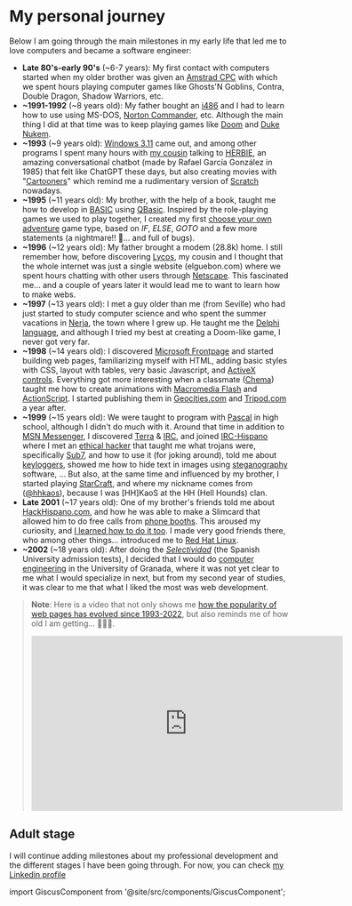 # My personal journey

Below I am going through the main milestones in my early life that led me to love computers and became a software engineer:

* **Late 80's-early 90's** (~6-7 years): My first contact with computers started when my older brother was given an [Amstrad CPC](https://en.wikipedia.org/wiki/Amstrad_CPC) with which we spent hours playing computer games like Ghosts'N Goblins, Contra, Double Dragon, Shadow Warriors, etc.
* **~1991-1992** (~8 years old): My father bought an [i486](https://en.wikipedia.org/wiki/I486) and I had to learn how to use using MS-DOS, [Norton Commander](https://en.wikipedia.org/wiki/Norton_Commander), etc. Although the main thing I did at that time was to keep playing games like [Doom](https://en.wikipedia.org/wiki/Doom_(franchise)) and [Duke Nukem](https://en.wikipedia.org/wiki/Duke_Nukem).
* **~1993** (~9 years old): [Windows 3.11](https://en.wikipedia.org/wiki/Windows_3.1x) came out, and among other programs I spent many hours with [my cousin](https://www.linkedin.com/in/pablo-perez-ortega-0a382747/) talking to [HERBIE](https://www.youtube.com/watch?v=7wSmsn5kWts), an amazing conversational chatbot (made by Rafael García González in 1985) that felt like ChatGPT these days, but also creating movies with "[Cartooners](https://www.youtube.com/watch?v=xmjRKd9E7Cw)" which remind me a rudimentary version of [Scratch](https://en.wikipedia.org/wiki/Scratch_programming_language) nowadays. 
* **~1995** (~11 years old): My brother, with the help of a book, taught me how to develop in [BASIC](https://en.wikipedia.org/wiki/BASIC) using [QBasic](https://en.wikipedia.org/wiki/QBasic). Inspired by the role-playing games we used to play together, I created my first [choose your own adventure](https://en.wikipedia.org/wiki/Choose_Your_Own_Adventure) game type, based on *IF*, *ELSE*, *GOTO* and a few more statements (a nightmare!! 🤣... and full of bugs).
* **~1996** (~12 years old): My father brought a modem (28.8k) home. I still remember how, before discovering [Lycos](https://en.wikipedia.org/wiki/Lycos), my cousin and I thought that the whole internet was just a single website (elguebon.com) where we spent hours chatting with other users through [Netscape](https://en.wikipedia.org/wiki/Netscape). This fascinated me... and a couple of years later it would lead me to want to learn how to make webs.
* **~1997** (~13 years old): I met a guy older than me (from Seville) who had just started to study computer science and who spent the summer vacations in [Nerja](https://maps.app.goo.gl/HqctuqxNHZnvxEPs7), the town where I grew up. He taught me the [Delphi language](https://en.wikipedia.org/wiki/History_of_Delphi_(software)), and although I tried my best at creating a Doom-like game, I never got very far.
* **~1998** (~14 years old): I discovered [Microsoft Frontpage](https://en.wikipedia.org/wiki/Microsoft_FrontPage) and started building web pages, familiarizing myself with HTML, adding basic styles with CSS, layout with tables, very basic Javascript, and [ActiveX controls](https://en.wikipedia.org/wiki/ActiveX). Everything got more interesting when a classmate ([Chema](https://www.linkedin.com/in/chemadiezdelcorral/)) taught me how to create animations with [Macromedia Flash](https://es.wikipedia.org/wiki/Adobe_Flash) and [ActionScript](https://es.wikipedia.org/wiki/ActionScript). I started publishing them in [Geocities.com](https://en.wikipedia.org/wiki/GeoCities) and [Tripod.com](https://en.wikipedia.org/wiki/Tripod_(web_hosting)) a year after.
* **~1999** (~15 years old): We were taught to program with [Pascal](https://en.wikipedia.org/wiki/Pascal_(programming_language)) in high school, although I didn't do much with it. Around that time in addition to [MSN Messenger](https://es.wikipedia.org/wiki/MSN_Messenger), I discovered [Terra](https://en.wikipedia.org/wiki/Terra_(company)) & [IRC](https://es.wikipedia.org/wiki/Internet_Relay_Chat), and joined [IRC-Hispano](https://es.wikipedia.org/wiki/IRC-Hispano) where I met an [ethical hacker](https://en.wikipedia.org/wiki/Hacker_ethic) that taught me what trojans were, specifically [Sub7](https://en.wikipedia.org/wiki/Sub7), and how to use it (for joking around), told me about [keyloggers](https://en.wikipedia.org/wiki/Keystroke_logging), showed me how to hide text in images using [steganography](https://en.wikipedia.org/wiki/Steganography) software, ... But also, at the same time and influenced by my brother, I started playing [StarCraft](https://en.wikipedia.org/wiki/StarCraft), and where my nickname comes from ([@hhkaos](https://twitter.com/hhkaos)), because I was \[HH\]KaoS at the HH (Hell Hounds) clan.
* **Late 2001** (~17 years old): One of my brother's friends told me about [HackHispano.com](https://foro.hackhispano.com/), and how he was able to make a Slimcard that allowed him to do free calls from [phone booths](https://commons.wikimedia.org/wiki/File:Cabina_de_tel%C3%A9fono_Telefonica_Madrid.jpg). This aroused my curiosity, and [I learned how to do it too](https://foro.hackhispano.com/threads/1340-Slimcard-SMD-terminada(Componentes)). I made very good friends there, who among other things... introduced me to [Red Hat Linux](https://en.wikipedia.org/wiki/Red_Hat_Linux).
* **~2002** (~18 years old): After doing the *[Selectividad](https://en.wikipedia.org/wiki/Selectividad)* (the Spanish University admission tests), I decided that I would do [computer engineering](https://en.wikipedia.org/wiki/Computer_engineering) in the University of Granada, where it was not yet clear to me what I would specialize in next, but from my second year of studies, it was clear to me that what I liked the most was web development.

 > **Note**: Here is a video that not only shows me [how the popularity of web pages has evolved since 1993-2022](https://www.youtube.com/watch?v=hNDILCdZmRo), but also reminds me of how old I am getting... 👴🏻🤣.
 > <iframe width="560" height="315" src="https://www.youtube.com/embed/hNDILCdZmRo?si=F6ckMVtVJMRvcn0_" title="YouTube video player" frameborder="0" allow="accelerometer; autoplay; clipboard-write; encrypted-media; gyroscope; picture-in-picture; web-share" allowfullscreen></iframe>

## Adult stage

I will continue adding milestones about my professional development and the different stages I have been going through. For now, you can check [my Linkedin profile](https://www.linkedin.com/in/jimenezortegaraul/)

<!-- Looking backwards... I think I was lucky + made some right choices,  I guess I have always found a way to be involved with technologies not out of obligation, but out of passion for it. -->

import GiscusComponent from '@site/src/components/GiscusComponent';

<GiscusComponent></GiscusComponent>
